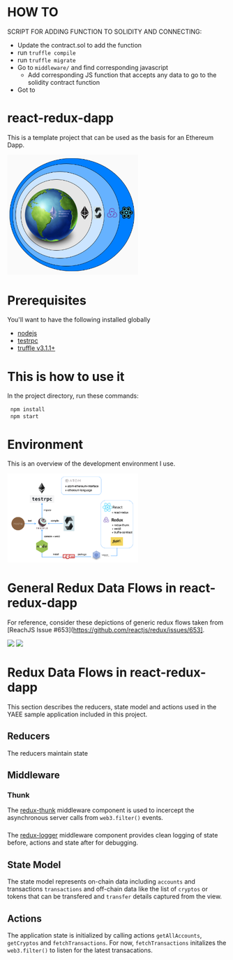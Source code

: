 # HOW TO

SCRIPT FOR ADDING FUNCTION TO SOLIDITY AND CONNECTING:

- Update the contract.sol to add the function
- run `truffle compile`
- run `truffle migrate`
- Go to `middleware/` and find corresponding javascript
	- Add corresponding JS function that accepts any data to go to the solidity contract function
- Got to 


# react-redux-dapp
This is a template project that can be used as the basis for an Ethereum Dapp.

<img src=docs/img/react-redux-dapp.png width="300">

# Prerequisites
You'll want to have the following installed globally

- [nodejs](https://nodejs.org/en/)
- [testrpc](https://github.com/ethereumjs/testrpc)
- [truffle v3.1.1+](http://truffleframework.com/)

# This is how to use it
In the project directory, run these commands:
```
 npm install
 npm start
```

# Environment
This is an overview of the development environment I use.

<img src=docs/img/dapp-dev-env.png width="300">


# General Redux Data Flows in react-redux-dapp
For reference, consider these depictions of generic redux flows taken from [ReachJS Issue #653](https://github.com/reactjs/redux/issues/653].

<img src=https://camo.githubusercontent.com/5aba89b6daab934631adffc1f301d17bb273268b/68747470733a2f2f73332e616d617a6f6e6177732e636f6d2f6d656469612d702e736c69642e65732f75706c6f6164732f3336343831322f696d616765732f323438343535322f415243482d5265647578322d7265616c2e676966 width="300">

<img src=https://camo.githubusercontent.com/9de527b9432cc9244dc600875b46b43311918b59/68747470733a2f2f73332e616d617a6f6e6177732e636f6d2f6d656469612d702e736c69642e65732f75706c6f6164732f3336343831322f696d616765732f323438343739302f415243482d5265647578322d657874656e6465642d7265616c2d6465636c657261746976652e676966 width="300">

# Redux Data Flows in react-redux-dapp
This section describes the reducers, state model and actions used in the YAEE sample application included in this project.

## Reducers
The reducers maintain state

## Middleware

### Thunk
The [redux-thunk](https://github.com/gaearon/redux-thunk) middleware component is used to incercept the asynchronous server calls from `web3.filter()` events.

###
The [redux-logger](https://www.npmjs.com/package/redux-logger) middleware component provides clean logging of state before, actions and state after for debugging.


## State Model
The state model represents on-chain data including `accounts` and transactions `transactions` and off-chain data like the list of `cryptos` or tokens that can be transfered and `transfer` details captured from the view.

## Actions
The application state is initialized by calling actions `getAllAccounts`, `getCryptos` and `fetchTransactions`.  For now, `fetchTransactions` initalizes the `web3.filter()` to listen for the latest transacations.
